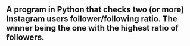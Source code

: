## A program in Python that checks two (or more) Instagram users follower/following ratio. The winner being the one with the highest ratio of followers.
